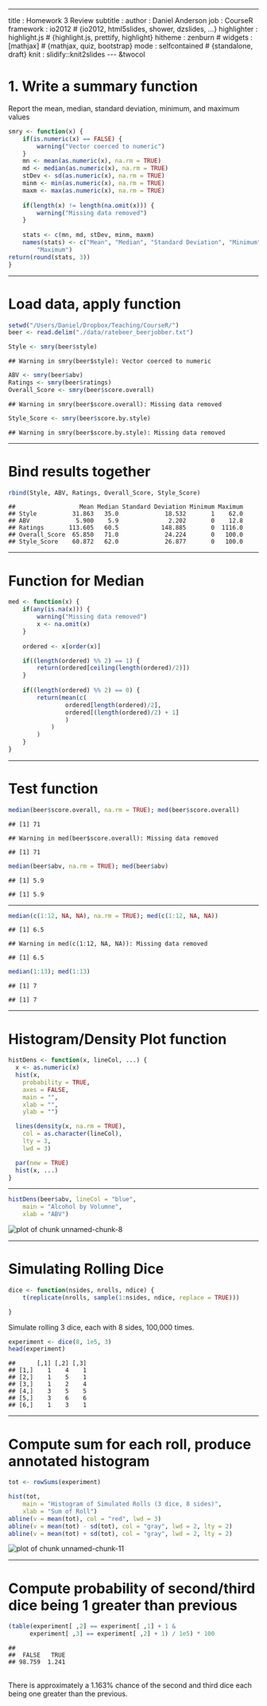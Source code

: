 ---
title       : Homework 3 Review
subtitle    : 
author      : Daniel Anderson
job         : CourseR
framework   : io2012        # {io2012, html5slides, shower, dzslides, ...}
highlighter : highlight.js  # {highlight.js, prettify, highlight}
hitheme     : zenburn      # 
widgets     : [mathjax]            # {mathjax, quiz, bootstrap}
mode        : selfcontained # {standalone, draft}
knit        : slidify::knit2slides
--- &twocol

# 1. Write a summary function 
Report the mean, median, standard deviation, minimum, and maximum values


```r
smry <- function(x) {
	if(is.numeric(x) == FALSE) {
		warning("Vector coerced to numeric")
	}
	mn <- mean(as.numeric(x), na.rm = TRUE)
	md <- median(as.numeric(x), na.rm = TRUE)
	stDev <- sd(as.numeric(x), na.rm = TRUE)
	minm <- min(as.numeric(x), na.rm = TRUE)
	maxm <- max(as.numeric(x), na.rm = TRUE)
	
	if(length(x) != length(na.omit(x))) {
		warning("Missing data removed")
	}
	
	stats <- c(mn, md, stDev, minm, maxm)
	names(stats) <- c("Mean", "Median", "Standard Deviation", "Minimum", 
		"Maximum")
return(round(stats, 3))
}
```

---- 
# Load data, apply function


```r
setwd("/Users/Daniel/Dropbox/Teaching/CourseR/")
beer <- read.delim("./data/ratebeer_beerjobber.txt")

Style <- smry(beer$style)
```

```
## Warning in smry(beer$style): Vector coerced to numeric
```

```r
ABV <- smry(beer$abv)
Ratings <- smry(beer$ratings)
Overall_Score <- smry(beer$score.overall)
```

```
## Warning in smry(beer$score.overall): Missing data removed
```

```r
Style_Score <- smry(beer$score.by.style)
```

```
## Warning in smry(beer$score.by.style): Missing data removed
```

----
# Bind results together

```r
rbind(Style, ABV, Ratings, Overall_Score, Style_Score)
```

```
##                  Mean Median Standard Deviation Minimum Maximum
## Style          31.863   35.0             18.532       1    62.0
## ABV             5.900    5.9              2.202       0    12.8
## Ratings       113.605   60.5            148.885       0  1116.0
## Overall_Score  65.850   71.0             24.224       0   100.0
## Style_Score    60.872   62.0             26.877       0   100.0
```

----
# Function for Median


```r
med <- function(x) {
	if(any(is.na(x))) {
		warning("Missing data removed")
		x <- na.omit(x)
	}
	
	ordered <- x[order(x)]

	if((length(ordered) %% 2) == 1) {
		return(ordered[ceiling(length(ordered)/2)])
	}
	
	if((length(ordered) %% 2) == 0) {
		return(mean(c(
				ordered[length(ordered)/2],
				ordered[(length(ordered)/2) + 1]
				)
			)
		)
	}
}
```

----
# Test function


```r
median(beer$score.overall, na.rm = TRUE); med(beer$score.overall)
```

```
## [1] 71
```

```
## Warning in med(beer$score.overall): Missing data removed
```

```
## [1] 71
```

```r
median(beer$abv, na.rm = TRUE); med(beer$abv)
```

```
## [1] 5.9
```

```
## [1] 5.9
```

----


```r
median(c(1:12, NA, NA), na.rm = TRUE); med(c(1:12, NA, NA))
```

```
## [1] 6.5
```

```
## Warning in med(c(1:12, NA, NA)): Missing data removed
```

```
## [1] 6.5
```

```r
median(1:13); med(1:13)
```

```
## [1] 7
```

```
## [1] 7
```

----
# Histogram/Density Plot function


```r
histDens <- function(x, lineCol, ...) {
  x <- as.numeric(x)
  hist(x, 
    probability = TRUE, 
    axes = FALSE,
    main = "", 
    xlab = "", 
    ylab = "")

  lines(density(x, na.rm = TRUE), 
    col = as.character(lineCol), 
    lty = 3, 
    lwd = 3)

  par(new = TRUE)
  hist(x, ...)
}
```

----


```r
histDens(beer$abv, lineCol = "blue", 
	main = "Alcohol by Volumne",
	xlab = "ABV")
```

![plot of chunk unnamed-chunk-8](assets/fig/unnamed-chunk-8-1.png) 

----
# Simulating Rolling Dice


```r
dice <- function(nsides, nrolls, ndice) {
	t(replicate(nrolls, sample(1:nsides, ndice, replace = TRUE)))

} 
```
Simulate rolling 3 dice, each with 8 sides, 100,000
     times.


```r
experiment <- dice(8, 1e5, 3)
head(experiment)
```

```
##      [,1] [,2] [,3]
## [1,]    1    4    1
## [2,]    1    5    1
## [3,]    1    2    4
## [4,]    3    5    5
## [5,]    3    6    6
## [6,]    1    3    1
```

----
# Compute sum for each roll, produce annotated histogram


```r
tot <- rowSums(experiment)

hist(tot, 
	main = "Histogram of Simulated Rolls (3 dice, 8 sides)",
	xlab = "Sum of Roll")
abline(v = mean(tot), col = "red", lwd = 3)
abline(v = mean(tot) - sd(tot), col = "gray", lwd = 2, lty = 2)
abline(v = mean(tot) + sd(tot), col = "gray", lwd = 2, lty = 2)
```

![plot of chunk unnamed-chunk-11](assets/fig/unnamed-chunk-11-1.png) 

----
# Compute probability of second/third dice being 1 greater than  previous


```r
(table(experiment[ ,2] == experiment[ ,1] + 1 & 
	  experiment[ ,3] == experiment[ ,2] + 1) / 1e5) * 100
```

```
## 
##  FALSE   TRUE 
## 98.759  1.241
```
<br>
There is approximately a 1.163% chance of the second and third dice each being
  one greater than the previous. 
